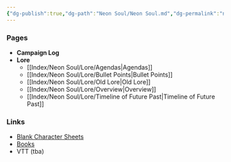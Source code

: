 ```yaml
---
{"dg-publish":true,"dg-path":"Neon Soul/Neon Soul.md","dg-permalink":"neon-soul","permalink":"/neon-soul/","pinned":true,"updated":"2023-11-02T14:57:41.932-04:00"}
---
```


### Pages

- **Campaign Log**
- **Lore**
	- [[Index/Neon Soul/Lore/Agendas\|Agendas]]
	- [[Index/Neon Soul/Lore/Bullet Points\|Bullet Points]]
	- [[Index/Neon Soul/Lore/Old Lore\|Old Lore]]
	- [[Index/Neon Soul/Lore/Overview\|Overview]]
	- [[Index/Neon Soul/Lore/Timeline of Future Past\|Timeline of Future Past]]


### Links
- [Blank Character Sheets](https://drive.google.com/drive/folders/1-gNIQIhRDvQ26owJNL7V9TmxJg3o5zLy?usp=drive_link)
- [Books](https://drive.google.com/drive/folders/1ILxBviThIyPc2dfOVEnalChNuQABtWWM?usp=drive_link)
- VTT (tba)